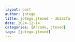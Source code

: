 ```yaml
---
layout: post
author: jotego
title: jotego.jtexed - 3b2a2fa
date: 2024-12-14
categories: [Arcade, jtexed]
tags: [jotego.jtexed]
---
```


